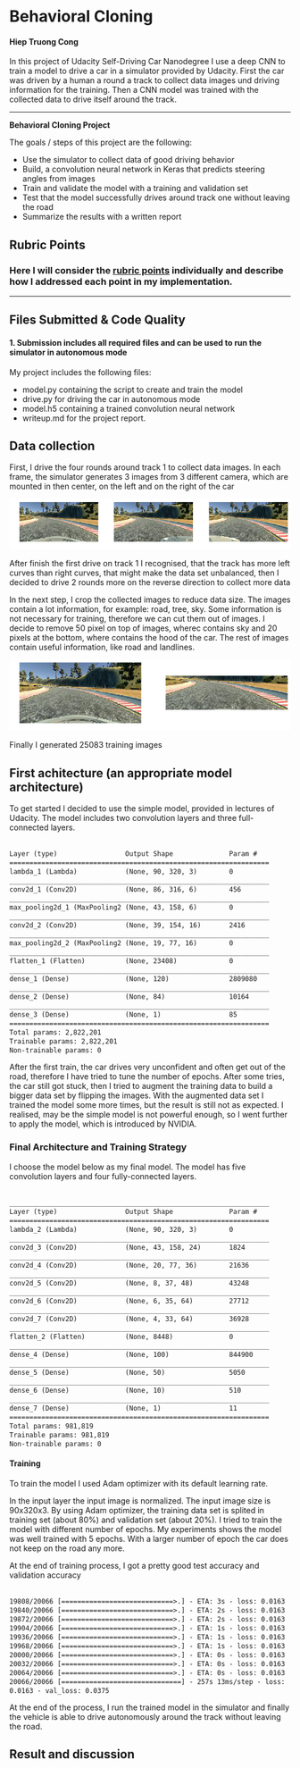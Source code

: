 # **Behavioral Cloning** 

#### Hiep Truong Cong

In this project of Udacity Self-Driving Car Nanodegree I use a deep CNN to train a model to drive a car in a simulator provided by Udacity. First the car was driven by a human a round a track to collect data images und driving information for the training. Then a CNN model was trained with the collected data to drive itself around the track.

---

**Behavioral Cloning Project**

The goals / steps of this project are the following:
* Use the simulator to collect data of good driving behavior
* Build, a convolution neural network in Keras that predicts steering angles from images
* Train and validate the model with a training and validation set
* Test that the model successfully drives around track one without leaving the road
* Summarize the results with a written report

[//]: # (Image References)

[image1]: ./output_image/data_image.png
[image2]: ./output_image/cropped_img.png
[video1]: ./video.mp4

## Rubric Points
### Here I will consider the [rubric points](https://review.udacity.com/#!/rubrics/432/view) individually and describe how I addressed each point in my implementation.  

---
## Files Submitted & Code Quality

#### 1. Submission includes all required files and can be used to run the simulator in autonomous mode

My project includes the following files:
* model.py containing the script to create and train the model
* drive.py for driving the car in autonomous mode
* model.h5 containing a trained convolution neural network 
* writeup.md for the project report.

## Data collection

First, I drive the four rounds around track 1 to collect data images. In each frame, the simulator generates 3 images from 3 different camera, which are mounted in then center, on the left and on the right of the car 

![alt text][image1]

After finish the first drive on track 1 I recognised, that the track has more left curves than right curves, that might make the data set unbalanced, then I decided to drive 2 rounds more on the reverse direction to collect more data

In the next step, I crop the collected images to reduce data size. The images contain a lot information, for example: road, tree, sky. Some information is not necessary for training, therefore we can cut them out of images. I decide to remove 50 pixel on top of images, wherec contains sky and 20 pixels at the bottom, where contains the hood of the car. The rest of images contain useful information, like road and landlines.

![alt text][image2]

Finally I generated 25083 training images

## First achitecture (an appropriate model architecture)

To get started I decided to use the simple model, provided in lectures of Udacity. The model includes two convolution layers and three full-connected layers.

<pre><code>
Layer (type)                 Output Shape              Param #   
=================================================================
lambda_1 (Lambda)            (None, 90, 320, 3)        0         
_________________________________________________________________
conv2d_1 (Conv2D)            (None, 86, 316, 6)        456       
_________________________________________________________________
max_pooling2d_1 (MaxPooling2 (None, 43, 158, 6)        0         
_________________________________________________________________
conv2d_2 (Conv2D)            (None, 39, 154, 16)       2416      
_________________________________________________________________
max_pooling2d_2 (MaxPooling2 (None, 19, 77, 16)        0         
_________________________________________________________________
flatten_1 (Flatten)          (None, 23408)             0         
_________________________________________________________________
dense_1 (Dense)              (None, 120)               2809080   
_________________________________________________________________
dense_2 (Dense)              (None, 84)                10164     
_________________________________________________________________
dense_3 (Dense)              (None, 1)                 85        
=================================================================
Total params: 2,822,201
Trainable params: 2,822,201
Non-trainable params: 0
</code></pre>

After the first train, the car drives very unconfident and often get out of the road, therefore I have tried to tune the number of epochs. After some tries, the car still got stuck, then I tried to augment the training data to build a bigger data set by flipping the images. With the augmented data set I trained the model some more times, but the result is still not as expected. I realised, may be the simple model is not powerful enough, so I went further to apply the model, which is introduced by NVIDIA.

### Final Architecture and Training Strategy

I choose the model below as my final model. The model has five convolution layers and four fully-connected layers. 

<pre><code>
_________________________________________________________________
Layer (type)                 Output Shape              Param #   
=================================================================
lambda_2 (Lambda)            (None, 90, 320, 3)        0         
_________________________________________________________________
conv2d_3 (Conv2D)            (None, 43, 158, 24)       1824      
_________________________________________________________________
conv2d_4 (Conv2D)            (None, 20, 77, 36)        21636     
_________________________________________________________________
conv2d_5 (Conv2D)            (None, 8, 37, 48)         43248     
_________________________________________________________________
conv2d_6 (Conv2D)            (None, 6, 35, 64)         27712     
_________________________________________________________________
conv2d_7 (Conv2D)            (None, 4, 33, 64)         36928     
_________________________________________________________________
flatten_2 (Flatten)          (None, 8448)              0         
_________________________________________________________________
dense_4 (Dense)              (None, 100)               844900    
_________________________________________________________________
dense_5 (Dense)              (None, 50)                5050      
_________________________________________________________________
dense_6 (Dense)              (None, 10)                510       
_________________________________________________________________
dense_7 (Dense)              (None, 1)                 11        
=================================================================
Total params: 981,819
Trainable params: 981,819
Non-trainable params: 0
</code></pre>


#### Training 

To train the model I used Adam optimizer with its default learning rate. 

In the input layer the input image is normalized. The input image size is 90x320x3. By using Adam optimizer, the training data set is splited in training set (about 80%) and validation set (about 20%).
I tried to train the model with different number of epochs. My experiments shows the model was well trained with 5 epochs. With a larger number of epoch the car does not keep on the road any more. 


At the end of training process, I got a pretty good test accuracy and validation accuracy

<pre><code>
19808/20066 [============================>.] - ETA: 3s - loss: 0.0163
19840/20066 [============================>.] - ETA: 2s - loss: 0.0163
19872/20066 [============================>.] - ETA: 2s - loss: 0.0163
19904/20066 [============================>.] - ETA: 1s - loss: 0.0163
19936/20066 [============================>.] - ETA: 1s - loss: 0.0163
19968/20066 [============================>.] - ETA: 1s - loss: 0.0163
20000/20066 [============================>.] - ETA: 0s - loss: 0.0163
20032/20066 [============================>.] - ETA: 0s - loss: 0.0163
20064/20066 [============================>.] - ETA: 0s - loss: 0.0163
20066/20066 [==============================] - 257s 13ms/step - loss: 0.0163 - val_loss: 0.0375
</code></pre>

At the end of the process, I run the trained model in the simulator and finally the vehicle is able to drive autonomously around the track without leaving the road.

## Result and discussion


